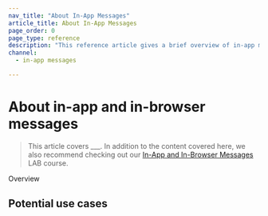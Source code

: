 ```yaml
---
nav_title: "About In-App Messages"
article_title: About In-App Messages
page_order: 0
page_type: reference
description: "This reference article gives a brief overview of in-app messages."
channel:
  - in-app messages

---
```


# About in-app and in-browser messages

> This article covers ___. In addition to the content covered here, we also recommend checking out our [In-App and In-Browser Messages](https://lab.braze.com/messaging-channels-in-app-in-browser) LAB course.

Overview

## Potential use cases


